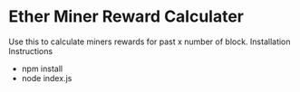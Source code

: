# Ether Miner Reward Calculater

Use this to calculate miners rewards for past x number of block.
Installation Instructions
  - npm install
  - node index.js
